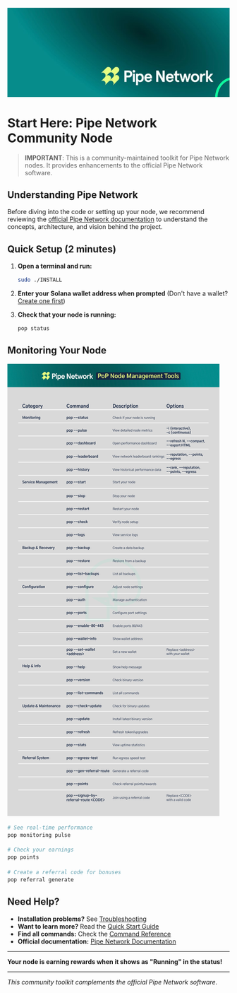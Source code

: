 ![Pipe Network](docs/images/pipe-network-pop.jpeg)

# Start Here: Pipe Network Community Node

> **IMPORTANT**: This is a community-maintained toolkit for Pipe Network nodes.
> It provides enhancements to the official Pipe Network software.

## Understanding Pipe Network

Before diving into the code or setting up your node, we recommend reviewing the [official Pipe Network documentation](docs/official/PIPE_NETWORK_DOCUMENTATION.md) to understand the concepts, architecture, and vision behind the project.

## Quick Setup (2 minutes)

1. **Open a terminal and run:**
   ```bash
   sudo ./INSTALL
   ```

2. **Enter your Solana wallet address when prompted**
   (Don't have a wallet? [Create one first](docs/guides/wallet-setup.md))

3. **Check that your node is running:**
   ```bash
   pop status
   ```

## Monitoring Your Node

![PoP Node Management Tools](docs/images/PoP-node-management.jpeg)

```bash
# See real-time performance
pop monitoring pulse

# Check your earnings
pop points

# Create a referral code for bonuses
pop referral generate
```

## Need Help?

- **Installation problems?** See [Troubleshooting](docs/reference/troubleshooting.md)
- **Want to learn more?** Read the [Quick Start Guide](docs/guides/quick-start.md)
- **Find all commands:** Check the [Command Reference](docs/reference/cli.md)
- **Official documentation:** [Pipe Network Documentation](docs/official/PIPE_NETWORK_DOCUMENTATION.md)

---

**Your node is earning rewards when it shows as "Running" in the status!** 

---

*This community toolkit complements the official Pipe Network software.* 